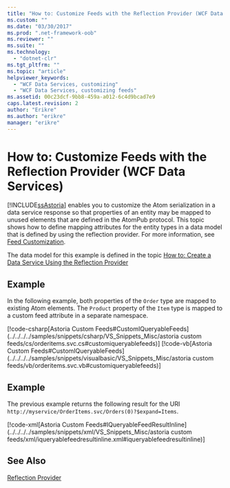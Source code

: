 ```yaml
---
title: "How to: Customize Feeds with the Reflection Provider (WCF Data Services)"
ms.custom: ""
ms.date: "03/30/2017"
ms.prod: ".net-framework-oob"
ms.reviewer: ""
ms.suite: ""
ms.technology: 
  - "dotnet-clr"
ms.tgt_pltfrm: ""
ms.topic: "article"
helpviewer_keywords: 
  - "WCF Data Services, customizing"
  - "WCF Data Services, customizing feeds"
ms.assetid: 00c23dcf-9bb8-459a-a012-6c4d9bcad7e9
caps.latest.revision: 2
author: "Erikre"
ms.author: "erikre"
manager: "erikre"
---
```

# How to: Customize Feeds with the Reflection Provider (WCF Data Services)
[!INCLUDE[ssAstoria](../../../../includes/ssastoria-md.md)] enables you to customize the Atom serialization in a data service response so that properties of an entity may be mapped to unused elements that are defined in the AtomPub protocol. This topic shows how to define mapping attributes for the entity types in a data model that is defined by using the reflection provider. For more information, see [Feed Customization](../../../../docs/framework/data/wcf/feed-customization-wcf-data-services.md).  
  
 The data model for this example is defined in the topic [How to: Create a Data Service Using the Reflection Provider](../../../../docs/framework/data/wcf/create-a-data-service-using-rp-wcf-data-services.md)  
  
## Example  
 In the following example, both properties of the `Order` type are mapped to existing Atom elements. The `Product` property of the `Item` type is mapped to a custom feed attribute in a separate namespace.  
  
 [!code-csharp[Astoria Custom Feeds#CustomIQueryableFeeds](../../../../samples/snippets/csharp/VS_Snippets_Misc/astoria custom feeds/cs/orderitems.svc.cs#customiqueryablefeeds)]
 [!code-vb[Astoria Custom Feeds#CustomIQueryableFeeds](../../../../samples/snippets/visualbasic/VS_Snippets_Misc/astoria custom feeds/vb/orderitems.svc.vb#customiqueryablefeeds)]  
  
## Example  
 The previous example returns the following result for the URI `http://myservice/OrderItems.svc/Orders(0)?$expand=Items`.  
  
 [!code-xml[Astoria Custom Feeds#IQueryableFeedResultInline](../../../../samples/snippets/xml/VS_Snippets_Misc/astoria custom feeds/xml/iqueryablefeedresultinline.xml#iqueryablefeedresultinline)]  
  
## See Also  
 [Reflection Provider](../../../../docs/framework/data/wcf/reflection-provider-wcf-data-services.md)
